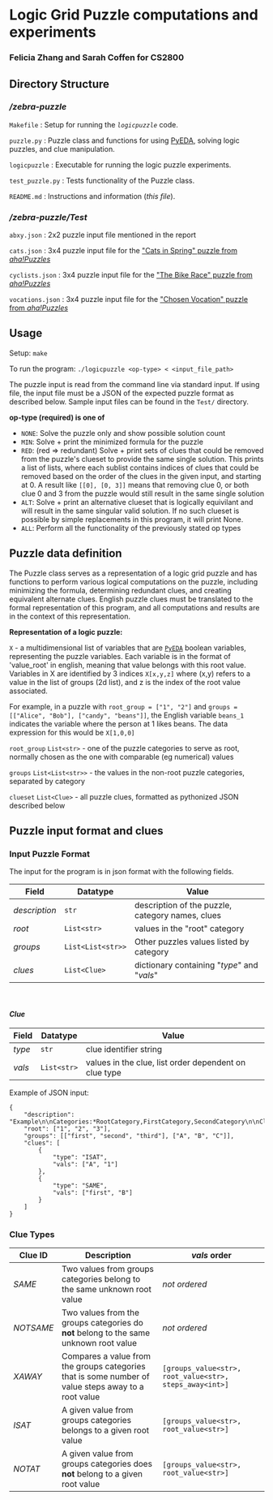 # Logic Grid Puzzle computations and experiments
### Felicia Zhang and Sarah Coffen for CS2800

## Directory Structure
### _/**zebra-puzzle**_
`Makefile` : Setup for running the _`logicpuzzle`_ code.

`puzzle.py` : Puzzle class and functions for using [PyEDA](https://pyeda.readthedocs.io/en/latest/index.html), solving logic puzzles, and clue manipulation.

`logicpuzzle` : Executable for running the logic puzzle experiments.

`test_puzzle.py` : Tests functionality of the Puzzle class.

`README.md` : Instructions and information (_this file_).


### _/zebra-puzzle/**Test**_
`abxy.json` : 2x2 puzzle input file mentioned in the report

`cats.json` : 3x4 puzzle input file for the ["Cats in Spring"  puzzle from _aha!Puzzles_](https://www.ahapuzzles.com/logic/logic-puzzles/cats-in-spring/)

`cyclists.json` : 3x4 puzzle input file for the ["The Bike Race"  puzzle from _aha!Puzzles_](https://www.ahapuzzles.com/logic/logic-puzzles/the-bike-race/)

`vocations.json` : 3x4 puzzle input file for the ["Chosen Vocation"  puzzle from _aha!Puzzles_](https://www.ahapuzzles.com/logic/logic-puzzles/chosen-vocation/)


## Usage
Setup: `make`

To run the program: `./logicpuzzle <op-type> < <input_file_path>`

The puzzle input is read from the command line via standard input.
If using file, the input file must be a JSON of the expected puzzle format as described below.
Sample input files can be found in the `Test/` directory.

**op-type (required) is one of**
- `NONE`: Solve the puzzle only and show possible solution count
- `MIN`: Solve + print the minimized formula for the puzzle
- `RED`: (red => redundant) Solve + print sets of clues that could be removed from the puzzle's
clueset to provide the same single solution. This prints a list of lists, where each sublist
contains indices of clues that could be removed based on the order of the clues in the given input,
and starting at 0. A result like `[[0], [0, 3]]` means that removing clue 0, or both clue 0 and 3
from the puzzle would still result in the same single solution
- `ALT`: Solve + print an alternative clueset that is logically equivilant and will result in the same
singular valid solution. If no such clueset is possible by simple replacements in this program, it
will print None.
- `ALL`: Perform all the functionality of the previously stated op types

## Puzzle data definition
The Puzzle class serves as a representation of a logic grid puzzle and has functions to perform
various logical computations on the puzzle, including minimizing the formula, determining redundant
clues, and creating equivalent alternate clues. English puzzle clues must be translated to the
formal representation of this program, and all computations and results are in the context of
this representation.

**Representation of a logic puzzle:**

`X` - a multidimensional list of variables that are [`PyEDA`](https://pyeda.readthedocs.io/en/latest/)
boolean variables, representing the puzzle variables.
Each variable is in the format of 'value_root' in english, meaning that value belongs with this root value.
Variables in X are identified by 3 indices `X[x,y,z]` where (x,y) refers to a value in the list of groups (2d list),
and z is the index of the root value associated.

For example, in a puzzle with `root_group = ["1", "2"]` and `groups = [["Alice", "Bob"], ["candy", "beans"]]`,
the English variable `beans_1` indicates the variable where the person at 1 likes beans. The data expression
for this would be `X[1,0,0]`

`root_group` `List<str>` - one of the puzzle categories to serve as root, normally chosen as the one with comparable
(eg numerical) values

`groups` `List<List<str>>` - the values in the non-root puzzle categories, separated by category

`clueset` `List<Clue>` - all puzzle clues, formatted as pythonized JSON described below

## Puzzle input format and clues

### **Input Puzzle Format**
The input for the program is in json format with the following fields.

| Field       	| Datatype               	| Value                                                	|
|-------------	|------------------------	|------------------------------------------------------	|
| _description_ 	| `str`                 	| description of the puzzle, category names, clues                     	|
| _root_        	| `List<str>`        	| values in the "root" category                        	|
| _groups_      	| `List<List<str>>` 	| Other puzzles values listed by category              	|
| _clues_       	| `List<Clue>`             	| dictionary containing "_type_" and "_vals_"              	|
<br>

#### **_Clue_**
| Field       	| Datatype               	| Value                                                	|
|-------------	|------------------------	|------------------------------------------------------	|
| _type_        	| `str`                 	| clue identifier string                               	|
| _vals_        	| `List<str>`         	| values in the clue, list order dependent on clue type 	|

Example of JSON input:
```
{
    "description": "Example\n\nCategories:*RootCategory,FirstCategory,SecondCategory\n\nClues:\n1.first_clue\n2.second_clue\n",
    "root": ["1", "2", "3"],
    "groups": [["first", "second", "third"], ["A", "B", "C"]],
    "clues": [
        {
            "type": "ISAT",
            "vals": ["A", "1"]
        },
        {
            "type": "SAME",
            "vals": ["first", "B"]
        }
    ]
}
```
### **Clue Types**

| Clue ID 	| Description                                                                                         	| _vals_ order                           	|
|---------	|-----------------------------------------------------------------------------------------------------	|----------------------------------------	|
| *SAME*    	| Two values from groups categories belong to the same unknown root value                             	| _not ordered_                            	|
| *NOTSAME* 	| Two values from the groups categories do **not** belong to the same unknown root value              	| _not ordered_                            	|
| *XAWAY*   	| Compares a value from the groups categories that is some number of value steps away to a root value 	| `[groups_value<str>, root_value<str>, steps_away<int>]` 	|
| *ISAT*    	| A given value from groups categories belongs to a given root value                                  	| `[groups_value<str>, root_value<str>]`             	|
| *NOTAT*   	| A given value from groups categories does **not** belong to a given root value                      	| `[groups_value<str>, root_value<str>]`             	|